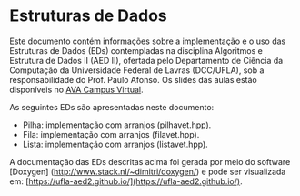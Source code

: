 Estruturas de Dados
========================================

Este documento contém informações sobre a implementação
e o uso das Estruturas de Dados (EDs) contempladas na disciplina
Algoritmos e Estrutura de Dados II (AED II), ofertada pelo Departamento
de Ciência da Computação da Universidade Federal de Lavras (DCC/UFLA), 
sob a responsabilidade do Prof. Paulo Afonso. Os slides das aulas estão disponíveis no [AVA Campus Virtual](http://campusvirtual.ufla.br/).

As seguintes EDs são apresentadas neste documento:

- Pilha: implementação com arranjos (pilhavet.hpp).
- Fila: implementação com arranjos (filavet.hpp).
- Lista: implementação com arranjos (listavet.hpp).

A documentação das EDs descritas acima foi gerada por meio do software
[Doxygen] (http://www.stack.nl/~dimitri/doxygen/) e pode ser visualizada 
em: [https://ufla-aed2.github.io/](https://ufla-aed2.github.io/). 

